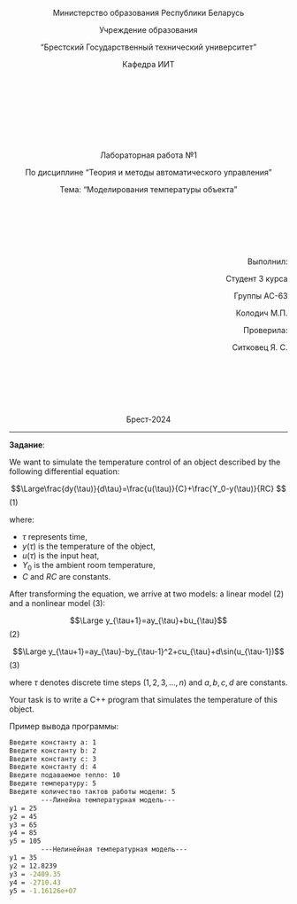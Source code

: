 <p align="center"> Министерство образования Республики Беларусь</p>
<p align="center">Учреждение образования</p>
<p align="center">“Брестский Государственный технический университет”</p>
<p align="center">Кафедра ИИТ</p>
<br><br><br><br><br><br><br>
<p align="center">Лабораторная работа №1</p>
<p align="center">По дисциплине “Теория и методы автоматического управления”</p>
<p align="center">Тема: “Моделирования температуры объекта”</p>
<br><br><br><br><br>
<p align="right">Выполнил:</p>
<p align="right">Студент 3 курса</p>
<p align="right">Группы АС-63</p>
<p align="right">Колодич М.П.</p>
<p align="right">Проверила:</p>
<p align="right">Ситковец Я. С.</p>
<br><br><br><br><br>
<p align="center">Брест-2024</p>

---

**Задание**:

We want to simulate the temperature control of an object described by the following differential equation:

$$\Large\frac{dy(\tau)}{d\tau}=\frac{u(\tau)}{C}+\frac{Y_0-y(\tau)}{RC} $$ (1)

where:
- $\tau$ represents time,
- $y(\tau)$ is the temperature of the object,
- $u(\tau)$ is the input heat,
- $Y_0$ is the ambient room temperature,
- $C$ and $RC$ are constants.

After transforming the equation, we arrive at two models: a linear model (2) and a nonlinear model (3):

$$\Large y_{\tau+1}=ay_{\tau}+bu_{\tau}$$ (2)

$$\Large y_{\tau+1}=ay_{\tau}-by_{\tau-1}^2+cu_{\tau}+d\sin(u_{\tau-1})$$ (3)

where $\tau$ denotes discrete time steps ($1, 2, 3, \ldots, n$) and $a, b, c, d$ are constants.

Your task is to write a C++ program that simulates the temperature of this object.

Пример вывода программы:

``` bash
Введите константу a: 1
Введите константу b: 2
Введите константу c: 3
Введите константу d: 4
Введите подаваемое тепло: 10
Введите температуру: 5
Введите количество тактов работы модели: 5
        ---Линейна температурная модель---
y1 = 25
y2 = 45
y3 = 65
y4 = 85
y5 = 105
        ---Нелинейная температурная модель---
y1 = 35
y2 = 12.8239
y3 = -2409.35
y4 = -2710.43
y5 = -1.16126e+07
```
